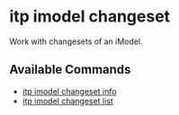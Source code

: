 # itp imodel changeset

Work with changesets of an iModel.

## Available Commands

- [itp imodel changeset info](info.md)
- [itp imodel changeset list](list.md)
